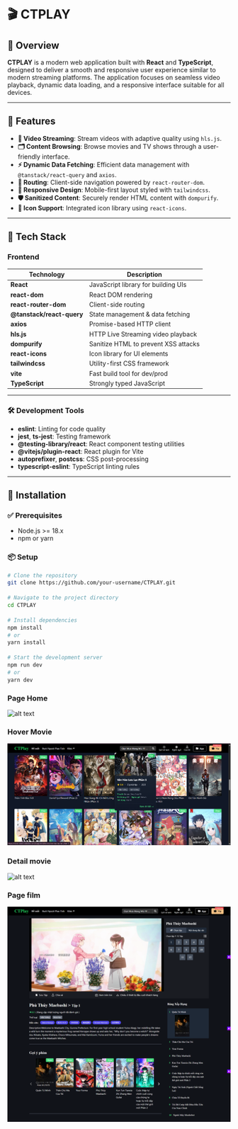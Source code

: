 # 🎬 CTPLAY

## 📖 Overview

**CTPLAY** is a modern web application built with **React** and **TypeScript**, designed to deliver a smooth and responsive user experience similar to modern streaming platforms. The application focuses on seamless video playback, dynamic data loading, and a responsive interface suitable for all devices.

---

## 🚀 Features

- **🎥 Video Streaming**: Stream videos with adaptive quality using `hls.js`.
- **🗂️ Content Browsing**: Browse movies and TV shows through a user-friendly interface.
- **⚡ Dynamic Data Fetching**: Efficient data management with `@tanstack/react-query` and `axios`.
- **🔀 Routing**: Client-side navigation powered by `react-router-dom`.
- **📱 Responsive Design**: Mobile-first layout styled with `tailwindcss`.
- **🛡️ Sanitized Content**: Securely render HTML content with `dompurify`.
- **🎨 Icon Support**: Integrated icon library using `react-icons`.

---

## 🧱 Tech Stack

### Frontend

| Technology                | Description                          |
| ------------------------- | ------------------------------------ |
| **React**                 | JavaScript library for building UIs  |
| **react-dom**             | React DOM rendering                  |
| **react-router-dom**      | Client-side routing                  |
| **@tanstack/react-query** | State management & data fetching     |
| **axios**                 | Promise-based HTTP client            |
| **hls.js**                | HTTP Live Streaming video playback   |
| **dompurify**             | Sanitize HTML to prevent XSS attacks |
| **react-icons**           | Icon library for UI elements         |
| **tailwindcss**           | Utility-first CSS framework          |
| **vite**                  | Fast build tool for dev/prod         |
| **TypeScript**            | Strongly typed JavaScript            |

---

### 🛠 Development Tools

- **eslint**: Linting for code quality
- **jest**, **ts-jest**: Testing framework
- **@testing-library/react**: React component testing utilities
- **@vitejs/plugin-react**: React plugin for Vite
- **autoprefixer**, **postcss**: CSS post-processing
- **typescript-eslint**: TypeScript linting rules

---

## 🧪 Installation

### ✅ Prerequisites

- Node.js >= 18.x
- npm or yarn

### 📦 Setup

```bash
# Clone the repository
git clone https://github.com/your-username/CTPLAY.git

# Navigate to the project directory
cd CTPLAY

# Install dependencies
npm install
# or
yarn install

# Start the development server
npm run dev
# or
yarn dev
```

### Page Home

![alt text](./ImageUI/screencapture-movie-watch-website2-vercel-app-2025-06-29-21_32_39.png)

### Hover Movie

![alt text](./ImageUI/image.png)

### Detail movie

![alt text](./ImageUI/screencapture-movie-watch-website2-vercel-app-detailmovies-phu-thuy-maebashi-2025-06-29-21_36_17.png)

### Page film

![alt text](./ImageUI/screencapture-movie-watch-website2-vercel-app-play-phu-thuy-maebashi-2025-06-29-21_37_25.png)
